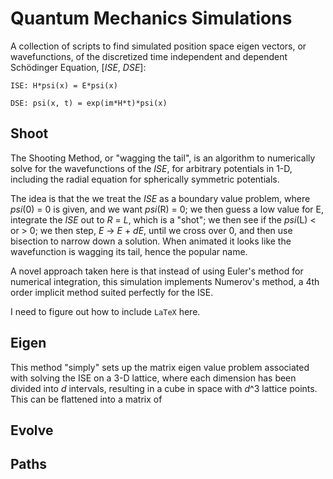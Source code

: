 # Quantum Mechanics Simulations
A collection of scripts to find simulated position space eigen vectors, or wavefunctions, of the discretized time independent and dependent Sch&ouml;dinger Equation, [*ISE*, *DSE*]: 

```
ISE: H*psi(x) = E*psi(x) 

DSE: psi(x, t) = exp(im*H*t)*psi(x)
```

## Shoot
The Shooting Method, or "wagging the tail", is an algorithm to numerically solve for the wavefunctions of the *ISE*, for arbitrary potentials in 1-D, including the radial equation for spherically symmetric potentials.

The idea is that the we treat the *ISE* as a boundary value problem, where *psi*(0) = 0 is given, and we want *psi*(R) = 0; we then guess a low value for E, integrate the *ISE* out to *R* = *L*, which is a "shot"; we then see if the *psi*(L) < or > 0; we then step, *E* -> *E* + *dE*, until we cross over 0, and then use bisection to narrow down a solution. When animated it looks like the wavefunction is wagging its tail, hence the popular name. 

A novel approach taken here is that instead of using Euler's method for numerical integration, this simulation implements Numerov's method, a 4th order implicit method suited perfectly for the ISE.

I need to figure out how to include `LaTeX` here.

## Eigen
This method "simply" sets up the matrix eigen value problem associated with solving the ISE on a 3-D lattice, where each dimension has been divided into *d* intervals, resulting in a cube in space with *d*^3 lattice points.  This can be flattened into a matrix of  



## Evolve

## Paths

